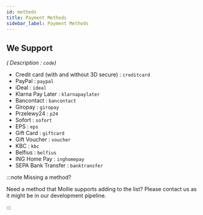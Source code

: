 ```yaml
---
id: methods
title: Payment Methods
sidebar_label: Payment Methods
---
```


## We Support

*( Description : `code`)*

- Credit card (with and without 3D secure) : `creditcard`
- PayPal : `paypal`
- iDeal : `ideal`
- Klarna Pay Later : `klarnapaylater`
- Bancontact : `bancontact`
- Giropay : `giropay`
- Przelewy24 : `p24`
- Sofort : `sofort`
- EPS : `eps`
- Gift Card : `giftcard`
- Gift Voucher : `voucher`
- KBC : `kbc`
- Belfius : `belfius`
- ING Home Pay : `inghomepay`
- SEPA Bank Transfer : `banktransfer`


:::note Missing a method?

Need a method that Mollie supports adding to the list? Please contact us as it might be in our development pipeline.

:::
